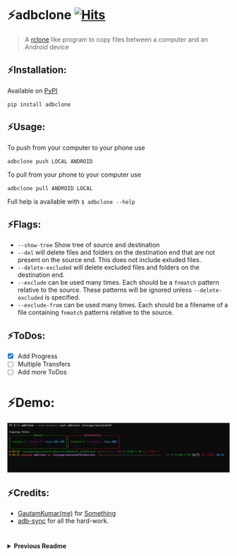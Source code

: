 # ⚡adbclone [![Hits](https://hits.seeyoufarm.com/api/count/incr/badge.svg?url=https%3A%2F%2Fgithub.com%2Fgautamajay52%2Fadbclone&count_bg=%2379C83D&title_bg=%23555555&icon=&icon_color=%23E7E7E7&title=hits&edge_flat=false)](https://github.com/gautamajay52/adbclone)

> A [rclone](https://rclone.org/) like program to copy files between a computer and an Android device

## ⚡Installation:

Available on [PyPI](https://pypi.org/project/adbclone/)

```
pip install adbclone
```

## ⚡Usage:

To push from your computer to your phone use

```
adbclone push LOCAL ANDROID
```

To pull from your phone to your computer use

```
adbclone pull ANDROID LOCAL
```

Full help is available with `$ adbclone --help`

## ⚡Flags:
- `--show-tree` Show tree of source and destination
- `--del` will delete files and folders on the destination end that are not present on the source end. This does not include exluded files.
- `--delete-excluded` will delete excluded files and folders on the destination end.
- `--exclude` can be used many times. Each should be a `fnmatch` pattern relative to the source. These patterns will be ignored unless `--delete-excluded` is specified.
- `--exclude-from` can be used many times. Each should be a filename of a file containing `fnmatch` patterns relative to the source.

## ⚡ToDos:
- [x] Add Progress
- [ ] Multiple Transfers
- [ ] Add more ToDos

# ⚡Demo:
![adbclone GIF](https://raw.githubusercontent.com/gautamajay52/filestore/main/adbclone.gif)

## ⚡Credits:
* [GautamKumar(me)](https://github.com/gautamajay52) for [Something](https://github.com/gautamajay52/adbclone)
* [adb-sync](https://github.com/jb2170/better-adb-sync) for all the hard-work.

#
<details>

<summary> <strong> Previous Readme </strong></summary>

# Better ADB Sync

An [rsync](https://wiki.archlinux.org/title/rsync)-like program to sync files between a computer and an Android device

## Installation

Available on [PyPI](https://pypi.org/project/BetterADBSync/)

```
$ pip install BetterADBSync
```

## QRD

To push from your computer to your phone use
```
$ adbsync push LOCAL ANDROID
```

To pull from your phone to your computer use
```
$ adbsync pull ANDROID LOCAL
```

Full help is available with `$ adbsync --help`

## Intro

This is a (pretty much from scratch) rewrite of Google's [adbsync](https://github.com/google/adb-sync) repo.

The reason for the rewrite is to

1. Update the repo to Python 3 codestyle (strings are by default UTF-8, no more b"" and u"", classes don't need to inherit from object, 4 space indentation etc)
2. Add in support for `--exclude`, `--exclude-from`, `--del`, `--delete-excluded` like `rsync` has (this required a complete rewrite of the diffing algorithm)

## Additions

- `--del` will delete files and folders on the destination end that are not present on the source end. This does not include exluded files.
- `--delete-excluded` will delete excluded files and folders on the destination end.
- `--exclude` can be used many times. Each should be a `fnmatch` pattern relative to the source. These patterns will be ignored unless `--delete-excluded` is specified.
- `--exclude-from` can be used many times. Each should be a filename of a file containing `fnmatch` patterns relative to the source.

## Possible future TODOs

I am satisfied with my code so far, however a few things could be added if they are ever needed

- `--backup` and `--backup-dir-local` or `--backup-dir-android` to move outdated / to-delete files to another folder instead of deleting

---

---BEGIN ORIGINAL README.md---

adb-sync
========

adb-sync is a tool to synchronize files between a PC and an Android device
using the ADB (Android Debug Bridge).

Related Projects
================

Before getting used to this, please review this list of projects that are
somehow related to adb-sync and may fulfill your needs better:

* [rsync](http://rsync.samba.org/) is a file synchronization tool for local
  (including FUSE) file systems or SSH connections. This can be used even with
  Android devices if rooted or using an app like
  [SSHelper](https://play.google.com/store/apps/details?id=com.arachnoid.sshelper).
* [adbfs](http://collectskin.com/adbfs/) is a FUSE file system that uses adb to
  communicate to the device. Requires a rooted device, though.
* [adbfs-rootless](https://github.com/spion/adbfs-rootless) is a fork of adbfs
  that requires no root on the device. Does not play very well with rsync.
* [go-mtpfs](https://github.com/hanwen/go-mtpfs) is a FUSE file system to
  connect to Android devices via MTP. Due to MTP's restrictions, only a certain
  set of file extensions is supported. To store unsupported files, just add
  .txt! Requires no USB debugging mode.

Setup
=====

Android Side
------------

First you need to enable USB debugging mode. This allows authorized computers
(on Android before 4.4.3 all computers) to perform possibly dangerous
operations on your device. If you do not accept this risk, do not proceed and
try using [go-mtpfs](https://github.com/hanwen/go-mtpfs) instead!

On your Android device:

* Go to the Settings app.
* If there is no "Developer Options" menu:
  * Select "About".
  * Tap "Build Number" seven times.
  * Go back.
* Go to "Developer Options".
* Enable "USB Debugging".

PC Side
-------

* Install the [Android SDK](http://developer.android.com/sdk/index.html) (the
  stand-alone Android SDK "for an existing IDE" is sufficient). Alternatively,
  some Linux distributions come with a package named like "android-tools-adb"
  that contains the required tool.
* Make sure "adb" is in your PATH. If you use a package from your Linux
  distribution, this should already be the case; if you used the SDK, you
  probably will have to add an entry to PATH in your ~/.profile file, log out
  and log back in.
* `git clone https://github.com/google/adb-sync`
* `cd adb-sync`
* Copy or symlink the adb-sync script somewhere in your PATH. For example:
  `cp adb-sync /usr/local/bin/`

Usage
=====

To get a full help, type:

```
adb-sync --help
```

To synchronize your music files from ~/Music to your device, type one of:

```
adb-sync ~/Music /sdcard
adb-sync ~/Music/ /sdcard/Music
```

To synchronize your music files from ~/Music to your device, deleting files you
removed from your PC, type one of:

```
adb-sync --delete ~/Music /sdcard
adb-sync --delete ~/Music/ /sdcard/Music
```

To copy all downloads from your device to your PC, type:

```
adb-sync --reverse /sdcard/Download/ ~/Downloads
```

ADB Channel
===========

This package also contains a separate tool called adb-channel, which is a
convenience wrapper to connect a networking socket on the Android device to
file descriptors on the PC side. It can even launch and shut down the given
application automatically!

It is best used as a `ProxyCommand` for SSH (install
[SSHelper](https://play.google.com/store/apps/details?id=com.arachnoid.sshelper)
first) using a configuration like:

```
Host sshelper
Port 2222
ProxyCommand adb-channel tcp:%p com.arachnoid.sshelper/.SSHelperActivity 1
```

After adding this to `~/.ssh/config`, run `ssh-copy-id sshelper`.

Congratulations! You can now use `rsync`, `sshfs` etc. to the host name
`sshelper`.

Contributing
============

Patches to this project are very welcome.

Before sending a patch or pull request, we ask you to fill out one of the
Contributor License Agreements:

* [Google Individual Contributor License Agreement, v1.1](https://developers.google.com/open-source/cla/individual)
* [Google Software Grant and Corporate Contributor License Agreement, v1.1](https://developers.google.com/open-source/cla/corporate)

Disclaimer
==========

This is not an official Google product.


---END ORIGINAL README.md---

---
</details>